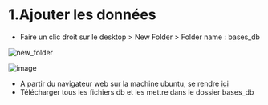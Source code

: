 # 1.Ajouter les données


* Faire un clic droit sur le desktop > New Folder > Folder name : bases_db 

![new_folder](https://user-images.githubusercontent.com/73080397/211947087-44552f2b-bb26-425b-8f7d-f7f8e540b695.png)


![image](https://user-images.githubusercontent.com/73080397/211947412-506138c6-b236-47dd-bba6-059fbd9cb859.png)

* A partir du navigateur web sur la machine ubuntu, se rendre [ici](https://github.com/doudi0101/SQL_databases/tree/main/sqlite_workshop/sqlite_databases_db)
* Télécharger tous les fichiers db et les mettre dans le dossier bases_db
